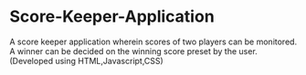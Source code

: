 # Score-Keeper-Application
A score keeper application wherein scores of two players can be monitored. A winner can be decided on the winning score preset by the user. (Developed using HTML,Javascript,CSS)

